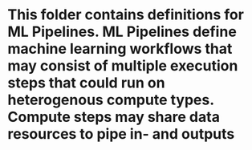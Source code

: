 # This folder contains definitions for ML Pipelines. ML Pipelines define machine learning workflows that may consist of multiple execution steps that could run on heterogenous compute types. Compute steps may share data resources to pipe in- and outputs